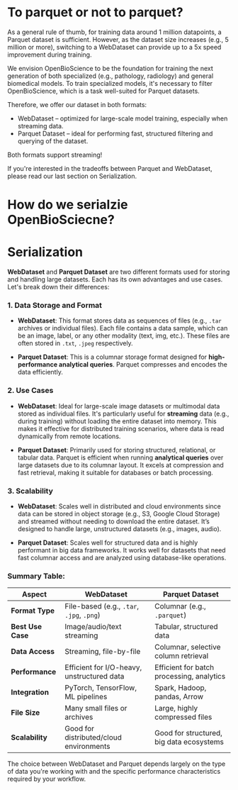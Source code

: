 # To parquet or not to parquet? 

As a general rule of thumb, for training data around 1 million datapoints, a Parquet dataset is sufficient. However, as the dataset size increases (e.g., 5 million or more), switching to a WebDataset can provide up to a 5x speed improvement during training.

We envision OpenBioScience to be the foundation for training the next generation of both specialized (e.g., pathology, radiology) and general biomedical models. To train specialized models, it's necessary to filter OpenBioScience, which is a task well-suited for Parquet datasets.

Therefore, we offer our dataset in both formats:

* WebDataset – optimized for large-scale model training, especially when streaming data.
* Parquet Dataset – ideal for performing fast, structured filtering and querying of the dataset.
  
Both formats support streaming!

If you're interested in the tradeoffs between Parquet and WebDataset, please read our last section on Serialization.



# How do we serialzie OpenBioSciecne? 





# Serialization

**WebDataset** and **Parquet Dataset** are two different formats used for storing and handling large datasets. Each has its own advantages and use cases. Let's break down their differences:

### 1. **Data Storage and Format**
   - **WebDataset**: This format stores data as sequences of files (e.g., `.tar` archives or individual files). Each file contains a data sample, which can be an image, label, or any other modality (text, img, etc.). These files are often stored in `.txt`, `.jpeg` 
 respectively. 
   
   - **Parquet Dataset**: This is a columnar storage format designed for **high-performance analytical queries**. Parquet compresses and encodes the data efficiently. 

### 2. **Use Cases**

   - **WebDataset**: Ideal for large-scale image datasets or multimodal data stored as individual files. It's particularly useful for **streaming** data (e.g., during training) without loading the entire dataset into memory. This makes it effective for distributed training scenarios, where data is read dynamically from remote locations.

   - **Parquet Dataset**: Primarily used for storing structured, relational, or tabular data. Parquet is efficient when running **analytical queries** over large datasets due to its columnar layout. It excels at compression and fast retrieval, making it suitable for databases or batch processing.



### 3. **Scalability**
   - **WebDataset**: Scales well in distributed and cloud environments since data can be stored in object storage (e.g., S3, Google Cloud Storage) and streamed without needing to download the entire dataset. It’s designed to handle large, unstructured datasets (e.g., images, audio).
   
   - **Parquet Dataset**: Scales well for structured data and is highly performant in big data frameworks. It works well for datasets that need fast columnar access and are analyzed using database-like operations.

### Summary Table:

| Aspect                  | WebDataset                                | Parquet Dataset                           |
|-------------------------|-------------------------------------------|-------------------------------------------|
| **Format Type**          | File-based (e.g., `.tar`, `.jpg`, `.png`) | Columnar (e.g., `.parquet`)               |
| **Best Use Case**        | Image/audio/text streaming                | Tabular, structured data                  |
| **Data Access**          | Streaming, file-by-file                   | Columnar, selective column retrieval      |
| **Performance**          | Efficient for I/O-heavy, unstructured data| Efficient for batch processing, analytics |
| **Integration**          | PyTorch, TensorFlow, ML pipelines         | Spark, Hadoop, pandas, Arrow              |
| **File Size**            | Many small files or archives              | Large, highly compressed files            |
| **Scalability**          | Good for distributed/cloud environments   | Good for structured, big data ecosystems  |

The choice between WebDataset and Parquet depends largely on the type of data you're working with and the specific performance characteristics required by your workflow.

